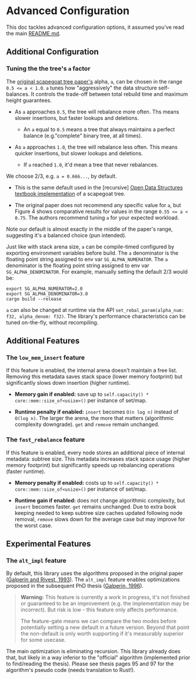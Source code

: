 # Advanced Configuration

This doc tackles advanced configuration options, it assumed you've read the main [README.md](https://github.com/tnballo/scapegoat/blob/master/README.md).

## Additional Configuration

### Tuning the the tree's `a` factor

The [original scapegoat tree paper's](https://people.csail.mit.edu/rivest/pubs/GR93.pdf) alpha, `a`, can be chosen in the range `0.5 <= a < 1.0`.
`a` tunes how "aggressively" the data structure self-balances.
It controls the trade-off between total rebuild time and maximum height guarantees.

* As `a` approaches `0.5`, the tree will rebalance more often. Ths means slower insertions, but faster lookups and deletions.
	* An `a` equal to `0.5` means a tree that always maintains a perfect balance (e.g."complete" binary tree, at all times).

* As `a` approaches `1.0`, the tree will rebalance less often. This means quicker insertions, but slower lookups and deletions.
	* If `a` reached `1.0`, it'd mean a tree that never rebalances.

We choose 2/3, e.g. `a = 0.666...`, by default.

* This is the same  default used in the [recursive] [Open Data Structures textbook implementation](https://opendatastructures.org/ods-java/8_Scapegoat_Trees.html) of a scapegoat tree.

* The original paper does not recommend any specific value for `a`, but Figure 4 shows comparative results for values in the range `0.55 <= a < 0.75`. The authors recommend tuning `a` for your expected workload.

Note our default is almost exactly in the middle of the paper's range, suggesting it's a balanced choice (pun intended).

Just like with stack arena size, `a` can be compile-timed configured by exporting environment variables before build.
The `a` denominator is the floating point string assigned to env var `SG_ALPHA_NUMERATOR`.
The `a` denominator is the floating point string assigned to env var `SG_ALPHA_DENOMINATOR`.
For example, manually setting the default 2/3 would be:

```
export SG_ALPHA_NUMERATOR=2.0
export SG_ALPHA_DENOMINATOR=3.0
cargo build --release
```

`a` can also be changed at runtime via the API `set_rebal_param(alpha_num: f32, alpha_denom: f32)`.
The library's performance characteristics can be tuned on-the-fly, without recompiling.

## Additional Features

### The `low_mem_insert` feature

If this feature is enabled, the internal arena doesn't maintain a free list.
Removing this metadata saves stack space (lower memory footprint) but significantly slows down insertion (higher runtime).

* **Memory gain if enabled:** save up to `self.capacity() * core::mem::size_of<usize>()` per instance of set/map.

* **Runtime penalty if enabled:** `insert` becomes `O(n log n)` instead of `O(log n)`. The larger the arena, the more that matters (algorithmic complexity downgrade). `get` and `remove` remain unchanged.

### The `fast_rebalance` feature

If this feature is enabled, every node stores an additional piece of internal metadata: subtree size.
This metadata increases stack space usage (higher memory footprint) but significantly speeds up rebalancing operations (faster runtime).

* **Memory penalty if enabled:** costs up to `self.capacity() * core::mem::size_of<usize>()` per instance of set/map.

* **Runtime gain if enabled:** does not change algorithmic complexity, but `insert` becomes faster. `get` remains unchanged. Due to extra book keeping needed to keep subtree size caches updated following node removal, `remove` slows down for the average case but may improve for the worst case.

## Experimental Features

### The `alt_impl` feature

By default, this library uses the algorithms proposed in the original paper ([Galperin and Rivest, 1993](https://people.csail.mit.edu/rivest/pubs/GR93.pdf)).
The `alt_impl` feature enables optimizations proposed in the subsequent PhD thesis ([Galperin, 1996](https://dspace.mit.edu/handle/1721.1/10639)).

> **Warning:** This feature is currently a work in progress, it's not finished or guaranteed to be an improvement (e.g. the implementation may be incorrect). But risk is low - this feature only affects performance.
>
> The feature-gate means we can compare the two modes before potentially setting a new default in a future version.
> Beyond that point the non-default is only worth supporting if it's measurably superior for some usecase.

The main optimization is eliminating recursion.
This library already does that, but likely in a way inferior to the "official" algorithm (implemented prior to find/reading the thesis). Please see thesis pages 95 and 97 for the algorithm's pseudo code (needs translation to Rust!).

